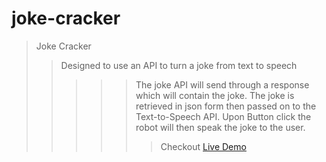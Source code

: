 # joke-cracker

> Joke Cracker
>> Designed to use an API to turn a joke from text to speech 
>>>>> The joke API will send through a response which will contain the joke.
>>>>> The joke is retrieved in json form then passed on to the Text-to-Speech API.
>>>>> Upon Button click the robot will then speak the joke to the user.
>>>>>> Checkout [Live Demo](https://pats101.github.io/joke-cracker/)

